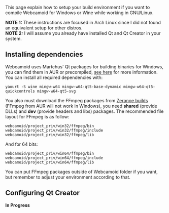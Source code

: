 This page explain how to setup your build environment if you want to compile Webcamoid for Windows or Wine while working in GNU/Linux.

**NOTE 1:** These instructions are focused in Arch Linux since I did not found an equivalent setup for other distros.  
**NOTE 2:** I will assume you already have installed Qt and Qt Creator in your system.

## Installing dependencies ##

Webcamoid uses Martchus' Qt packages for building binaries for Windows, you can find them in AUR or precompiled, [see here](https://github.com/Martchus/PKGBUILDs) for more information. You can install all required dependencies with:

    yaourt -S wine mingw-w64 mingw-w64-qt5-base-dynamic mingw-w64-qt5-quickcontrols mingw-w64-qt5-svg

You also must download the FFmpeg packages from [Zeranoe builds](https://ffmpeg.zeranoe.com/builds/) (FFmpeg from AUR will not work in Windows), you need **shared** (provide DLLs) and **dev** (provide headers and libs) packages. The recommended file layout for FFmpeg is as follow:

    webcamoid/project_priv/win32/ffmpeg/bin
    webcamoid/project_priv/win32/ffmpeg/include
    webcamoid/project_priv/win32/ffmpeg/lib

And for 64 bits:

    webcamoid/project_priv/win64/ffmpeg/bin
    webcamoid/project_priv/win64/ffmpeg/include
    webcamoid/project_priv/win64/ffmpeg/lib

You can put FFmpeg packages outside of Webcamoid folder if you want, but remember to adjust your environment according to that.

## Configuring Qt Creator ##

**In Progress**
